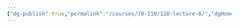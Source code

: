 ```yaml
---
{"dg-publish":true,"permalink":"/courses/70-110/110-lecture-8/","dgHomeLink":true,"dgPassFrontmatter":false,"dgShowBacklinks":true,"dgShowLocalGraph":true,"dgShowInlineTitle":false}
---
```

